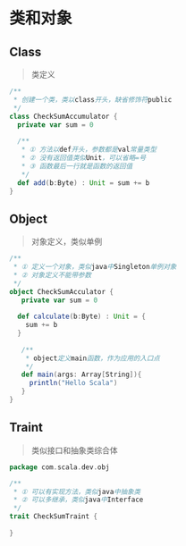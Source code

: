 # 类和对象

## Class

> 类定义

```scala
/**
 * 创建一个类，类以class开头，缺省修饰符public
 */
class CheckSumAccumulator {
  private var sum = 0
  
  /**
   * ① 方法以def开头，参数都是val常量类型
   * ② 没有返回值类似Unit，可以省略=号
   * ③ 函数最后一行就是函数的返回值
   */
  def add(b:Byte) : Unit = sum += b
}
```

##  Object

> 对象定义，类似单例

```scala
/**
 * ① 定义一个对象，类似java中Singleton单例对象
 * ② 对象定义不能带参数
 */
object CheckSumAcculator {
   private var sum = 0
  
  def calculate(b:Byte) : Unit = {
    sum += b
  }
   
   /**
    * object定义main函数，作为应用的入口点
    */
   def main(args: Array[String]){
     println("Hello Scala")
   }
}
```

## Traint

> 类似接口和抽象类综合体

```scala
package com.scala.dev.obj

/**
 * ① 可以有实现方法，类似java中抽象类
 * ② 可以多继承，类似java中Interface
 */
trait CheckSumTraint {
  
}
```

